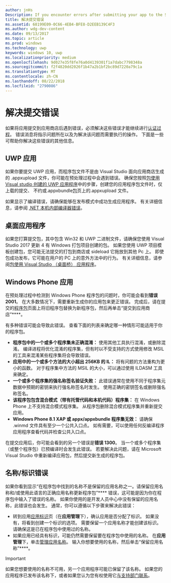 ```yaml
---
author: jnHs
Description: If you encounter errors after submitting your app to the Store, you must resolve them in order to continue the certification process.
title: 解决提交错误
ms.assetid: 68199E09-0C66-4EB4-BFE8-D2EEB139C4F3
ms.author: wdg-dev-content
ms.date: 09/13/2017
ms.topic: article
ms.prod: windows
ms.technology: uwp
keywords: windows 10, uwp
ms.localizationpriority: medium
ms.openlocfilehash: 9d027e35f8fe76a0d4139301f1a7dabc7798348a
ms.sourcegitcommit: f2f4820dd2026f1b47a2b1bf2bc89d7220a79c1a
ms.translationtype: MT
ms.contentlocale: zh-CN
ms.lasthandoff: 08/22/2018
ms.locfileid: "2790086"
---
```

# <a name="resolve-submission-errors"></a>解决提交错误

如果将应用提交到应用商店后遇到错误，必须解决这些错误才能继续进行[认证过程](the-app-certification-process.md)。 错误消息将指示问题所在以及为解决该问题而需要执行的操作。 下面是一些可帮助你解决这些错误的其他信息。

## <a name="uwp-apps"></a>UWP 应用

如果你要提交 UWP 应用，而程序包文件不是由 Visual Studio 面向应用商店生成的 .appxupload 文件，你可能在预处理过程中会遇到错误。 确保您按照[包使用 Visual studio 创建的 UWP 应用程序](../packaging/packaging-uwp-apps.md)中的步骤，创建您的应用程序包文件时，仅上载的提交、 不约或.appxbundle[包](upload-app-packages.md)页上的.appxupload 文件。

如果显示了编译错误，请确保能够在发布模式中成功生成应用程序。 有关详细信息，请参阅 [.NET 本机内部编译器错误](http://go.microsoft.com/fwlink/p/?LinkID=613098)。

## <a name="desktop-application"></a>桌面应用程序

如果您打算提交包，其中包含 Win32 和 UWP 二进制文件，请确保您使用 Visual Studio 2017 更新 4 有 Windows 打包项目创建的包。 如果您使用 UWP 项目模板创建包，您可能无法提交的打包到商店或 sideload 它拖放到其他 Pc 上。 即使包成功发布，它可能在用户的 PC 上的意外方法中的行为。 有关详细信息，请参阅[包使用 Visual Studio （桌面桥） 应用程序]( https://docs.microsoft.com/windows/uwp/porting/desktop-to-uwp-packaging-dot-net)。

## <a name="windows-phone-apps"></a>Windows Phone 应用

在预处理过程中检测到 Windows Phone 程序包的问题时，你可能会看到**错误 2001**。 在大多数情况下，需要重新生成你的应用包来更正错误。 完成后，请在提交的[程序包](upload-app-packages.md)页面上将旧程序包替换为新程序包，然后再单击“提交到应用商店”****。

有多种错误可能会导致此错误。 查看下面的列表来确定哪一种情形可能适用于你的程序包。

-   **程序包中的一个或多个程序集未正确混淆：** 使用其他工具执行混淆，或删除混淆。 编译进程将优化混淆的程序集，但有时以不受支持的方式使用修改 MSIL 的工具来混淆某些程序集将会导致错误。
-   **应用中的一个或多个方法的大小超出 256KB 的 IL：** 将有问题的方法重构为更小的函数。 对于程序集中方法的 MSIL 的大小，可以通过使用 ILDASM 工具来确定。
-   **一个或多个程序集的强名称签名验证失败：** 此错误通常在使用不同于程序集元数据中预期的密钥来执行强名称签名时发生。 使用正确的密钥签名或删除强名称签名。
-   **该程序包包含混合模式（带有托管代码和本机代码）程序集：** 在 Windows Phone 上不支持混合模式程序集。 从程序包删除混合模式程序集并重新提交应用。
-   **Windows Phone 8.1 XAP 或 appx/appxbundle 程序集无效：** 请确保 .winmd 文件具有至少一个公共入口点。 如有需要，可以使用任何反编译程序应用程序查看代码并检查公共入口点。

在提交应用后，你可能会看到的另一个错误是**错误 1300**。 当一个或多个程序集（或整个程序包）已预编译时会发生此错误。 若要解决此问题，请在 Microsoft Visual Studio 中重新编译应用包，然后提交新生成的程序包。

## <a name="nameidentity-errors"></a>名称/标识错误

如果你看到显示“在程序包中找到的名称不是保留的应用名称之一。请保留应用名称和/或使用此语言的正确应用名称更新程序包”**** 错误，这可能是因为你在程序包中输入了错误的名称。 如果你使用的是开发人员中心中没有保留的应用名称，此错误也会发生。 通常，你可以遵循以下步骤来解决此错误：

- 转到应用[应用标识](view-app-identity-details.md)页（在**应用管理**下），确认应用是否分配了标识。 如果没有，将看到创建一个标识的选项。 需要保留一个应用名称才能创建该标识。 请确保这是已在程序包中使用过的名称。
- 如果应用已经具有标识，可能仍然需要保留要在程序包中使用的名称。 在**应用管理**下，单击[管理应用名称](manage-app-names.md)。 输入你想要使用的名称，然后单击“保留应用名称”****。

> [!IMPORTANT]
>  如果您想要使用的名称不可用，另一个应用程序可能已保留了该名称。 如果您的应用程序已发布该名称下，或者如果您认为您有权使用它[与支持部门联系](https://go.microsoft.com/fwlink/p/?LinkId=331509)。  

 

 




